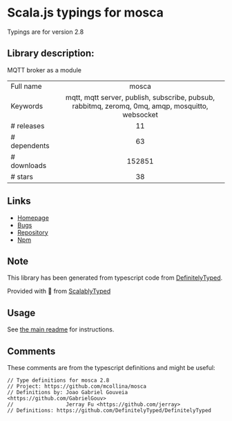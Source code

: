 
# Scala.js typings for mosca

Typings are for version 2.8

## Library description:
MQTT broker as a module

|                    |                 |
| ------------------ | :-------------: |
| Full name          | mosca |
| Keywords           | mqtt, mqtt server, publish, subscribe, pubsub, rabbitmq, zeromq, 0mq, amqp, mosquitto, websocket |
| # releases         | 11 |
| # dependents       | 63 |
| # downloads        | 152851 |
| # stars            | 38 |

## Links
- [Homepage](https://github.com/mcollina/mosca#readme)
- [Bugs](http://github.com/mcollina/mosca/issues)
- [Repository](https://github.com/mcollina/mosca)
- [Npm](https://www.npmjs.com/package/mosca)
    


## Note
This library has been generated from typescript code from [DefinitelyTyped](https://definitelytyped.org).

Provided with :purple_heart: from [ScalablyTyped](https://github.com/oyvindberg/ScalablyTyped)

## Usage
See [the main readme](../../readme.md) for instructions.

## Comments

These comments are from the typescript definitions and might be useful:
```
// Type definitions for mosca 2.8
// Project: https://github.com/mcollina/mosca
// Definitions by: Joao Gabriel Gouveia <https://github.com/GabrielGouv>
//                 Jerray Fu <https://github.com/jerray>
// Definitions: https://github.com/DefinitelyTyped/DefinitelyTyped

```

